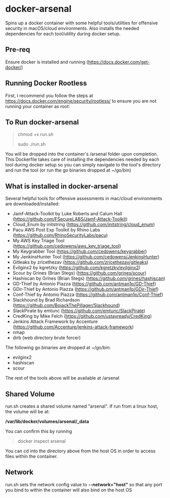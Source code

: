 # docker-arsenal
Spins up a docker container with some helpful tools/utilities for offensive security in macOS/cloud environments. Also installs the needed dependencies for each tool/utility during docker setup.

## Pre-req
Ensure docker is installed and running (https://docs.docker.com/get-docker/)

## Running Docker Rootless
First, I recommend you follow the steps at https://docs.docker.com/engine/security/rootless/ to ensure you are not running your container as root:

## To Run docker-arsenal
> chmod +x run.sh
> 
> sudo ./run.sh

You will be dropped into the container's /arsenal folder upon completion. This Dockerfile takes care of installing the dependencies needed by each tool during docker setup so you can simply navigate to the tool's directory and run the tool (or run the go binaries dropped at ~/go/bin)

## What is installed in docker-arsenal
Several helpful tools for offensive assessments in mac/cloud environments are downloaded/installed:

- Jamf-Attack-Toolkit by Luke Roberts and Calum Hall (https://github.com/FSecureLABS/Jamf-Attack-Toolkit)
- Cloud_Enum by initstring (https://github.com/initstring/cloud_enum)
- Pacu AWS Post Exp Toolkit by Rhino Labs (https://github.com/RhinoSecurityLabs/pacu)
- My AWS Key Triage Tool (https://github.com/cedowens/aws_key_triage_tool)
- My Keygrabber Tool (https://github.com/cedowens/keygrabber)
- My JenkinsHunter Tool (https://github.com/cedowens/JenkinsHunter)
- Gitleaks by zricethezav (https://github.com/zricethezav/gitleaks)
- Evilginx2 by kgretzky (https://github.com/kgretzky/evilginx2)
- Scour by Grines (Brian Stegs) (https://github.com/grines/scour)
- Hashiscan by Grines (Brian Stegs) (https://github.com/grines/hashiscan)
- GD-Thief by Antonio Piazza (https://github.com/antman1p/GD-Thief)
- GDir-Thief by Antonio Piazza (https://github.om/antman1p/GDir-Thief)
- Conf-Thief by Antonio Piazza (https://github.com/antman1p/Conf-Thief)
- Slackhound by Brad Richardson (https://github.com/BojackThePillager/Slackhound)
- SlackPirate by emtunc (https://github.com/emtunc/SlackPirate)
- CredKing by Mike Felch (https://github.com/ustayready/CredKing)
- Jenkins Attack Framework by Accenture (https://github.com/Accenture/jenkins-attack-framework)
- nmap
- dirb (web directory brute forcer)

The following go binaries are dropped at ~/go/bin:
- evilginx2
- hashiscan
- scour

The rest of the tools above will be available at /arsenal

## Shared Volume
run.sh creates a shared volume named "arsenal". If run from a linux host, the volume will be at:

**/var/lib/docker/volumes/arsenal/_data**

You can confirm this by running

> docker inspect arsenal

You can cd into the directory above from the host OS in order to access files within the container.

## Network
run.sh sets the network config value to **--network="host"** so that any port you bind to within the container will also bind on the host OS

